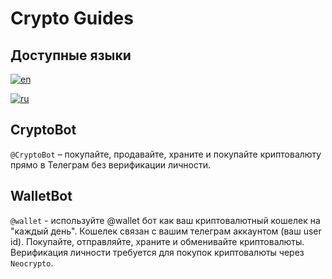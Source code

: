 # Crypto Guides

## Доступные языки

[![en](https://img.shields.io/badge/lang-en-red.svg)](https://github.com/designervoid/use-crypto-guides/README.md)

[![ru](https://img.shields.io/badge/lang-ru-green.svg)](https://github.com/designervoid/use-crypto-guides/blob/master/README.ru.md)

## CryptoBot

`@CryptoBot` – покупайте, продавайте, храните и покупайте криптовалюту прямо в Телеграм без верификации личности.

## WalletBot

`@wallet` - используйте @wallet бот как ваш криптовалютный кошелек на "каждый день". Кошелек связан с вашим телеграм аккаунтом (ваш user id). Покупайте, отправляйте, храните и обменивайте криптовалюты. Верификация личности требуется для покупок криптовалюты через `Neocrypto`.
